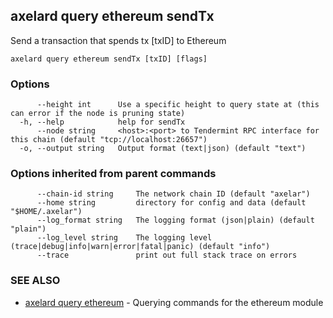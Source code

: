 ## axelard query ethereum sendTx

Send a transaction that spends tx \[txID\] to Ethereum

```
axelard query ethereum sendTx [txID] [flags]
```

### Options

```
      --height int      Use a specific height to query state at (this can error if the node is pruning state)
  -h, --help            help for sendTx
      --node string     <host>:<port> to Tendermint RPC interface for this chain (default "tcp://localhost:26657")
  -o, --output string   Output format (text|json) (default "text")
```

### Options inherited from parent commands

```
      --chain-id string     The network chain ID (default "axelar")
      --home string         directory for config and data (default "$HOME/.axelar")
      --log_format string   The logging format (json|plain) (default "plain")
      --log_level string    The logging level (trace|debug|info|warn|error|fatal|panic) (default "info")
      --trace               print out full stack trace on errors
```

### SEE ALSO

- [axelard query ethereum](axelard_query_ethereum.md)	 - Querying commands for the ethereum module
